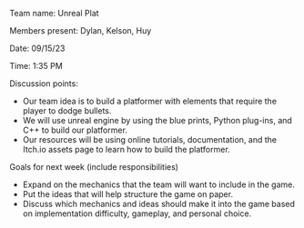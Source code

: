 Team name: Unreal Plat

Members present: Dylan, Kelson, Huy

Date: 09/15/23

Time: 1:35 PM

Discussion points: 

* Our team idea is to build a platformer with elements that require the player to dodge bullets.
* We will use unreal engine by using the blue prints, Python plug-ins, and C++ to build our platformer. 
* Our resources will be using online tutorials, documentation, and the Itch.io assets page to learn how to build the platformer.

Goals for next week (include responsibilities)

* Expand on the mechanics that the team will want to include in the game.
* Put the ideas that will help structure the game on paper.
* Discuss which mechanics and ideas should make it into the game based on implementation difficulty, gameplay, and personal choice.

